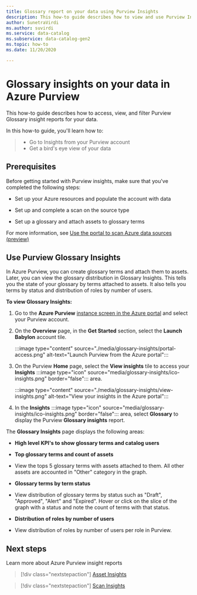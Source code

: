 ```yaml
---
title: Glossary report on your data using Purview Insights
description: This how-to guide describes how to view and use Purview Insights glossary reporting on your data. 
author: SunetraVirdi
ms.author: suvirdi
ms.service: data-catalog
ms.subservice: data-catalog-gen2
ms.topic: how-to
ms.date: 11/20/2020

---
```


# Glossary insights on your data in Azure Purview

This how-to guide describes how to access, view, and filter Purview Glossary insight reports for your data.

In this how-to guide, you'll learn how to:

> - Go to Insights from your Purview account
> - Get a bird's eye view of your data

## Prerequisites

Before getting started with Purview insights, make sure that you've completed the following steps:

- Set up your Azure resources and populate the account with data

- Set up and complete a scan on the source type

- Set up a glossary and attach assets to glossary terms

For more information, see [Use the portal to scan Azure data sources (preview)](portal-scan-azure-data-sources.md) 

## Use Purview Glossary Insights

In Azure Purview, you can create glossary terms and attach them to assets. Later, you can view the glossary distribution in Glossary Insights. This tells you the state of your glossary by terms attached to assets. It also tells you terms by status and distribution of roles by number of users.

**To view Glossary Insights:**

1. Go to the **Azure Purview** [instance screen in the Azure portal](https://aka.ms/babylonportal) and select your Purview account.

1. On the **Overview** page, in the **Get Started** section, select the **Launch Babylon** account tile.

   :::image type="content" source="./media/glossary-insights/portal-access.png" alt-text="Launch Purview from the Azure portal":::

1. On the Purview **Home** page, select the **View insights** tile to access your **Insights** :::image type="icon" source="media/glossary-insights/ico-insights.png" border="false"::: area.

   :::image type="content" source="./media/glossary-insights/view-insights.png" alt-text="View your insights in the Azure portal":::

1. In the **Insights** :::image type="icon" source="media/glossary-insights/ico-insights.png" border="false"::: area, select **Glossary** to display the Purview **Glossary insights** report.

The **Glossary Insights** page displays the following areas:
- **High level KPI's to show glossary terms and catalog users**

- **Top glossary terms and count of assets** 

- View the tops 5 glossary terms with assets attached to them. All other assets are accounted in "Other" category in the graph.
 
- **Glossary terms by term status**

- View distribution of glossary terms by status such as "Draft", "Approved", "Alert" and "Expired". Hover or click on the slice of the graph with a status and note the count of terms with that status.

- **Distribution of roles by number of users**

- View distribution of roles by number of users per role in Purview.

## Next steps

Learn more about Azure Purview insight reports
> [!div class="nextstepaction"]
> [Asset Insights](./asset-insights.md)

> [!div class="nextstepaction"]
> [Scan Insights](scan-insights.md)
